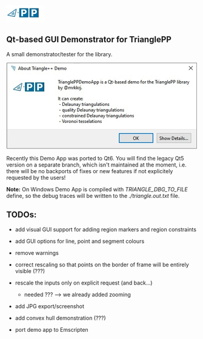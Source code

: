 ![triangle-PP's logo](../triangle-PP-sm.jpg) 
<!-- img src="../triangle-PP-sm.jpg" alt="triangle-PP's logo" width="160"/ -->
## Qt-based GUI Demonstrator for TrianglePP

A small demonstrator/tester for the library.

![triangle-PP info screen](./triangle-PP-info-screen.jpg) 

Recently this Demo App was ported to Qt6. You will find the legacy Qt5 version on a separate branch, which isn't maintained at the moment, 
i.e. there will be no backports of fixes or new features if not explicitely requested by the users!

**Note:** On Windows Demo App is compiled with *TRIANGLE_DBG_TO_FILE* define, so the debug traces will be written to the *./triangle.out.txt* file.

## TODOs:

 - add visual GUI support for adding region markers and region constraints
 - add GUI options for line, point and segment colours

 - remove warnings
 - correct rescaling so that points on the border of frame will be entirely visible (???)
 - rescale the inputs only on explicit request (and back...) 
   - needed ??? --> we already added zooming
 
 - add JPG export/screenshot
 - add convex hull demonstration (???)

 - port demo app to Emscripten
